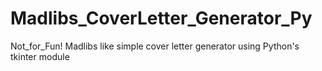 # Madlibs_CoverLetter_Generator_Py
Not_for_Fun! Madlibs like simple cover letter generator using Python's tkinter module

